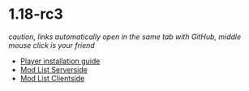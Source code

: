 # 1.18-rc3
*caution, links automatically open in the same tab with GitHub, middle mouse click is your friend*
* [Player installation guide](Installation.MD)
* [Mod List Serverside](ServerMods.MD)
* [Mod List Clientside](ClientMods.MD)
